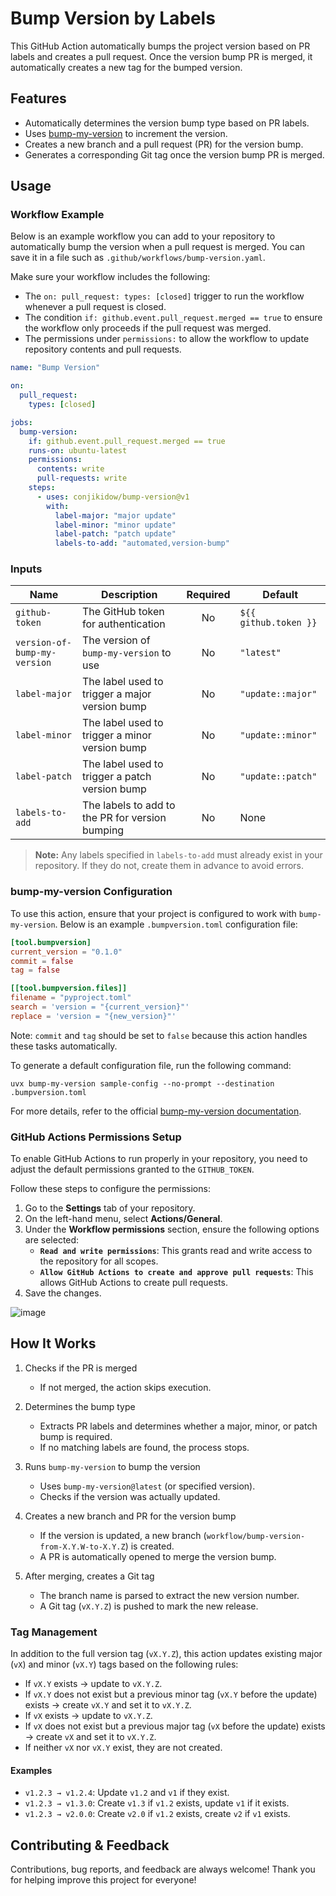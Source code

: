 # Bump Version by Labels

This GitHub Action automatically bumps the project version based on PR labels and creates a pull request.
Once the version bump PR is merged, it automatically creates a new tag for the bumped version.

## Features

- Automatically determines the version bump type based on PR labels.
- Uses [bump-my-version](https://github.com/callowayproject/bump-my-version) to increment the version.
- Creates a new branch and a pull request (PR) for the version bump.
- Generates a corresponding Git tag once the version bump PR is merged.

## Usage

### Workflow Example

Below is an example workflow you can add to your repository to automatically bump the version when a pull request is merged.
You can save it in a file such as `.github/workflows/bump-version.yaml`.

Make sure your workflow includes the following:

- The `on: pull_request: types: [closed]` trigger to run the workflow whenever a pull request is closed.
- The condition `if: github.event.pull_request.merged == true` to ensure the workflow only proceeds if the pull request was merged.
- The permissions under `permissions:` to allow the workflow to update repository contents and pull requests.

```yaml
name: "Bump Version"

on:
  pull_request:
    types: [closed]

jobs:
  bump-version:
    if: github.event.pull_request.merged == true
    runs-on: ubuntu-latest
    permissions:
      contents: write
      pull-requests: write
    steps:
      - uses: conjikidow/bump-version@v1
        with:
          label-major: "major update"
          label-minor: "minor update"
          label-patch: "patch update"
          labels-to-add: "automated,version-bump"
```

### Inputs

| Name                         | Description                                     | Required | Default               |
|------------------------------|-------------------------------------------------|:--------:|-----------------------|
| `github-token`               | The GitHub token for authentication             | No       | `${{ github.token }}` |
| `version-of-bump-my-version` | The version of `bump-my-version` to use         | No       | `"latest"`            |
| `label-major`                | The label used to trigger a major version bump  | No       | `"update::major"`     |
| `label-minor`                | The label used to trigger a minor version bump  | No       | `"update::minor"`     |
| `label-patch`                | The label used to trigger a patch version bump  | No       | `"update::patch"`     |
| `labels-to-add`              | The labels to add to the PR for version bumping | No       | None                  |

> **Note:** Any labels specified in `labels-to-add` must already exist in your repository. If they do not, create them in advance to avoid errors.

### bump-my-version Configuration

To use this action, ensure that your project is configured to work with `bump-my-version`.
Below is an example `.bumpversion.toml` configuration file:

```toml
[tool.bumpversion]
current_version = "0.1.0"
commit = false
tag = false

[[tool.bumpversion.files]]
filename = "pyproject.toml"
search = 'version = "{current_version}"'
replace = 'version = "{new_version}"'
```

Note: `commit` and `tag` should be set to `false` because this action handles these tasks automatically.

To generate a default configuration file, run the following command:

```console
uvx bump-my-version sample-config --no-prompt --destination .bumpversion.toml
```

For more details, refer to the official [bump-my-version documentation](https://callowayproject.github.io/bump-my-version/reference/configuration).

### GitHub Actions Permissions Setup

To enable GitHub Actions to run properly in your repository, you need to adjust the default permissions granted to the `GITHUB_TOKEN`.

Follow these steps to configure the permissions:

1. Go to the **Settings** tab of your repository.
2. On the left-hand menu, select **Actions/General**.
3. Under the **Workflow permissions** section, ensure the following options are selected:
   - **`Read and write permissions`**: This grants read and write access to the repository for all scopes.
   - **`Allow GitHub Actions to create and approve pull requests`**: This allows GitHub Actions to create pull requests.
4. Save the changes.

![image](https://github.com/user-attachments/assets/da55e896-e087-486e-aadc-7fc1283dc652)

## How It Works

1. Checks if the PR is merged
   - If not merged, the action skips execution.

2. Determines the bump type
   - Extracts PR labels and determines whether a major, minor, or patch bump is required.
   - If no matching labels are found, the process stops.

3. Runs `bump-my-version` to bump the version
   - Uses `bump-my-version@latest` (or specified version).
   - Checks if the version was actually updated.

4. Creates a new branch and PR for the version bump
   - If the version is updated, a new branch (`workflow/bump-version-from-X.Y.W-to-X.Y.Z`) is created.
   - A PR is automatically opened to merge the version bump.

5. After merging, creates a Git tag
   - The branch name is parsed to extract the new version number.
   - A Git tag (`vX.Y.Z`) is pushed to mark the new release.

### Tag Management

In addition to the full version tag (`vX.Y.Z`), this action updates existing major (`vX`) and minor (`vX.Y`) tags based on the following rules:

- If `vX.Y` exists → update to `vX.Y.Z`.
- If `vX.Y` does not exist but a previous minor tag (`vX.Y` before the update) exists → create `vX.Y` and set it to `vX.Y.Z`.
- If `vX` exists → update to `vX.Y.Z`.
- If `vX` does not exist but a previous major tag (`vX` before the update) exists → create `vX` and set it to `vX.Y.Z`.
- If neither `vX` nor `vX.Y` exist, they are not created.

#### Examples

- `v1.2.3 → v1.2.4`: Update `v1.2` and `v1` if they exist.
- `v1.2.3 → v1.3.0`: Create `v1.3` if `v1.2` exists, update `v1` if it exists.
- `v1.2.3 → v2.0.0`: Create `v2.0` if `v1.2` exists, create `v2` if `v1` exists.

## Contributing & Feedback

Contributions, bug reports, and feedback are always welcome!
Thank you for helping improve this project for everyone!
